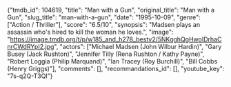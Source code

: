 {"tmdb_id": 104619, "title": "Man with a Gun", "original_title": "Man with a Gun", "slug_title": "man-with-a-gun", "date": "1995-10-09", "genre": ["Action / Thriller"], "score": "6.5/10", "synopsis": "Madsen plays an assassin who's hired to kill the woman he loves.", "image": "https://image.tmdb.org/t/p/w185_and_h278_bestv2/5NKgghQgHwoIDrhaCnrCWdRYpI2.jpg", "actors": ["Michael Madsen (John Wilbur Hardin)", "Gary Busey (Jack Rushton)", "Jennifer Tilly (Rena Rushton / Kathy Payne)", "Robert Loggia (Philip Marquand)", "Ian Tracey (Roy Burchill)", "Bill Cobbs (Henry Griggs)"], "comments": [], "recommandations_id": [], "youtube_key": "7s-q2Q-T3QI"}